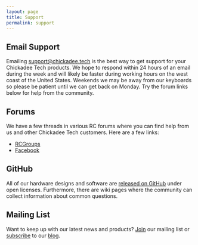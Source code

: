 ```yaml
---
layout: page
title: Support
permalink: support
---
```

## Email Support
Emailing [support@chickadee.tech](mailto:support@chickadee.tech) is the best way to get support for your Chickadee Tech products. We hope to respond within 24 hours of an email during the week and will likely be faster during working hours on the west coast of the United States. Weekends we may be away from our keyboards so please be patient until we can get back on Monday. Try the forum links below for help from the community.

## Forums
We have a few threads in various RC forums where you can find help from us and other Chickadee Tech customers. Here are a few links:

  * [RCGroups](http://www.rcgroups.com/forums/showthread.php?t=2706156)
  * [Facebook](https://www.facebook.com/chickadeetech/)

## GitHub
All of our hardware designs and software are <a href="https://github.com/chickadee-tech">released on GitHub</a> under open licenses. Furthermore, there are wiki pages where the community can collect information about common questions.

## Mailing List
Want to keep up with our latest news and products? [Join](http://eepurl.com/bT8Lqz) our mailing list or [subscribe](atom.xml) to our [blog](/archive).
